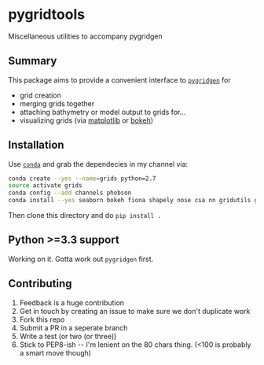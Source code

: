 # pygridtools
Miscellaneous utilities to accompany pygridgen

## Summary
This package aims to provide a convenient interface to
[`pygridgen`](https://github.com/hetland/pygridgen) for
  + grid creation
  + merging grids together
  + attaching bathymetry or model output to grids for...
  + visualizing grids (via [matplotlib](www.matplotlib.org) or 
    [bokeh](http://bokeh.pydata.org/en/latest/))
  
## Installation
Use [`conda`](http://conda.pydata.org/) and grab the dependecies
in my channel via:

```bash
conda create --yes --name=grids python=2.7
source activate grids
conda config --add channels phobson
conda install --yes seaborn bokeh fiona shapely nose csa nn gridutils gridgen pygridgen
```

Then clone this directory and do `pip install .`

## Python >=3.3 support
Working on it. Gotta work out `pygridgen` first.

## Contributing
  1. Feedback is a huge contribution
  2. Get in touch by creating an issue to make sure we 
     don't duplicate work
  3. Fork this repo
  4. Submit a PR in a seperate branch
  5. Write a test (or two (or three))
  6. Stick to PEP8-ish -- I'm lenient on the 80 chars thing.
     (<100 is probably a smart move though)
  
